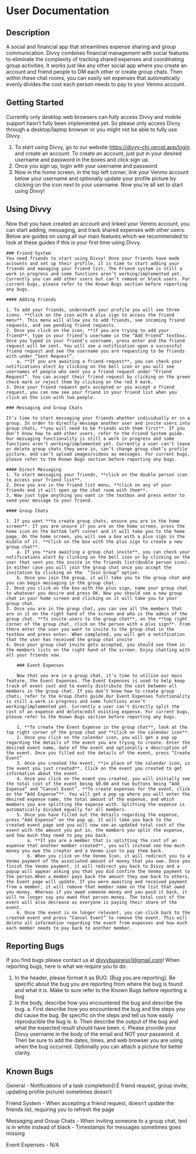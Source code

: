 # User Documentation

## Description

A social and financial app that streamlines expense sharing and group communication. Divvy combines financial management with social features to eliminate the complexity of tracking shared expenses and coordinating group activities. It works just like any other social app where you create an account and friend people to DM each other or create group chats. Then within these chat rooms, you can easily set expenses that automatically evenly divides the cost each person needs to pay to your Venmo account. 

## Getting Started

Currently only desktop web browsers can fully access Divvy and mobile support hasn’t fully been implemented yet. So please only access Divvy through a desktop/laptop browser or you might not be able to fully use Divvy.
1. To start using Divvy, go to our website https://divvy-chi.vercel.app/login and create an account. To create an account, just put in your desired username and password in the boxes and click sign up. 
2. Once you sign up, login with your username and password
3. Now in the home screen, in the top left corner, link your Venmo account below your username and optionally update your profile picture by clicking on the icon next to your username. Now you're all set to start using Divvy!

## Using Divvy

Now that you have created an account and linked your Venmo account, you can start adding, messaging, and track shared expenses with other users. Below are guides on using all our main features which we recommended to look at these guides if this is your first time using Divvy. 

    ### Friend System
    You need friends to start using Divvy! Once your friends have made accounts and set up their profile, it is time to start adding your friends and managing your friend list. The Friend system is still a work in progress and some functions aren’t working/implemented yet. Currently you can add other users but can’t remove or block users. For current bugs, please refer to the Known Bugs section before reporting any bugs.

    #### Adding Friends

    1. To add your friends, underneath your profile you will see three icons. **Click on the icon with a plus sign to access the friend menu**. This menu will allow you to add friends, see incoming friend requests, and see pending friend requests.
    2. Once you click on the icon, **if you are trying to add your friend**, type in your friend’s username in the “Add Friend” textbox. Once you typed in your friend’s username, press enter and the friend request will be sent. You will see a notification upon a successful friend request and see the username you are requesting to be friends with under “Sent Request”.
        a. **If you are awaiting a friend request**, you can check your notifications alert by clicking on the bell icon or you will see usernames of people who sent you a friend request under “Friend Request”. You can accept their friend request by clicking on the green check mark or reject them by clicking on the red X mark.
    3. Once your friend request gets accepted or you accept a friend request, you can now see your friend in your friend list when you click on the icon with two people.

    ### Messaging and Group Chats

    It’s time to start messaging your friends whether individually or in a group. In order to directly message another user and invite users into group chats, **you will need to be friends with them first**. If you don’t know how to add other users, refer to the Friend System guide. Our messaging functionality is still a work in progress and some functions aren’t working/implemented yet. Currently a user can’t leave or delete group chats they were in, can’t change group chat’s profile picture, and can’t upload images/videos as messages. For current bugs, please refer to the Known Bugs section before reporting any bugs.

    #### Direct Messaging
    1. To start messaging your friends, **click on the double person icon to access your friend list**.
    2. Once you are in the friend list menu, **click on any of your friends and it will open up the chat room with them**.
    3. Now just type anything you want in the textbox and press enter to send your message to your friend.

    #### Group Chats

    1. If you want **to create group chats, ensure you are in the home screen**. If you are unsure if you are on the home screen, press the home icon on the bottom left corner and it will take you to the home page. On the home screen, you will see a box with a plus sign in the middle of it. **Click on the box with the plus sign to create a new group chat**.
        a. If you **are awaiting a group chat invite**, you can check your notifications alert by clicking on the bell icon or by clicking on the user that sent you the invite in the friends list(double person icon). In either case you will join the group chat once you accept the invitation by clicking on the  “Join Group” option. 
        b. Once you join the group, it will take you to the group chat and you can begin messaging in the group chat.
    2. Once you click on the box with the plus sign, name your group chat to whatever you desire and press OK. Now you should see a new group chat in your home screen and clicking on it will take you to your group chat.
    3. Once you are in the group chat, you can see all the members that are in it on the right hand of the screen and who is the admin of the group chat. **To invite users to the group chat**, on the **top right corner of the group chat, click on the person with a plus sign**. From there enter the user you want to invite to the group chat in the textbox and press enter. When completed, you will get a notification that the user has received the group chat invite 
    4. Once your group chat invite gets accepted, you should see them in the members lists on the right hand of the screen. Enjoy chatting with all your friends now.

        ### Event Expenses

        Now that you are in a group chat, it’s time to utilize our main feature, the Event Expenses. The Event Expenses is used to help keep track of event cost and to evenly distribute the cost between all members in the group chat. If you don’t know how to create group chats, refer to the Group Chats guide.Our Event Expenses functionality is still a work in progress and some functions aren’t working/implemented yet. Currently a user can’t directly split the cost of an expense and delete/edit existing expense. For current bugs, please refer to the Known Bugs section before reporting any bugs.

        1. **To create the Event Expense in the group chat**, look at the top right corner of the group chat and **click on the calendar icon**.
        2. Once you click on the calendar icon, you will get a pop up regarding the details of the event you are trying to create. Enter the desired event name, date of the event and optionally a description of the event. Once you filled out the details of the event, press “Create Event”
        3. Once you created the event, **in place of the calendar icon, is the event you just created**. Click on the event you created to get information about the event.
        4. Once you click on the event you created, you will initially see the total cost of the event being $0.00 and two buttons being “Add Expense” and “Cancel Event”. **To create expenses for the event, click on the “Add Expense”**. You will get a pop up where you will enter the desired expense name, the total amount of the expense, and which members you are splitting the expense with. Splitting the expense is automatically divided equally for all members.
        5. Once you have filled out the details regarding the expense, press “Add Expense” on the pop up. It will take you back to the created event page and you will now see an updated total cost of the event with the amount you put in, the members you split the expense, and how much they need to pay you back.
            a. **If you are a member that is splitting the cost of an expense that another member created**, you will instead see how much money you owe the creator and a Venmo icon to pay them back.
            b. When you click on the Venmo Icon, it will redirect you to a Venmo payment of the associated amount of money that you owe. Once you finish the Venmo payment, it will redirect you back to Divvy and a popup will appear asking you that you did confirm the Venmo payment to the person.When a member pays back the amount they owe back to others, the Event page will update. If you were awaiting and received payment from a member, it will remove that member name on the list that owed you money. Whereas if you owed someone money and you paid it back, it will no longer say you owed that person money. The total cost of the event will also decrease as everyone is paying their share of the event.
        6. Once the event is no longer relevant, you can click back to the created event and press “Cancel Event” to remove the event. This will delete all information regarding the event from expenses and how much each member needs to pay back to another member.

## Reporting Bugs

If you find bugs please contact us at divvybusiness1@gmail.com! When reporting bugs, here is what we require you to do. 
1. In the header, please format it as BUG: [Bug you are reporting]. Be specific about the bug you are reporting from where the bug is found and what it is. Make to sure refer to the Known Bugs before reporting a bug
2. In the body, describe how you encountered the bug and describe the bug.
    a. First describe how you encountered the bug and the steps you did cause the bug. Be specific on the steps and tell us how easily reproducible the bug is. 
    b. Then describe the output of the bug and what the expected result should have been. 
    c. Please provide your Divvy username in the body of the email and NOT your password.
    d. Then be sure to add the dates, times, and web browser you are using when the bug occurred. Optionally you can attach a picture for better clarity.

## Known Bugs

General
    - Notifications of a task completion(I.E friend request, group invite, updating profile picture) sometimes doesn’t 
        
Friend System
    - When accepting a friend request, doesn’t update the friends list, requiring you to refresh the page

Messaging and Group Chats
    - When inviting someone to a group chat, text is in white instead of black
    - Timestamps for messages sometimes goes missing

Event Expenses
    - N/A

